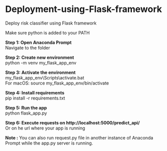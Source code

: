 # Deployment-using-Flask-framework

Deploy risk classifier using Flask framework

Make sure python is added to your PATH</b>

<b>Step 1: Open Anaconda Prompt<br></b>
Navigate to the folder

<b>Step 2: Create new environment<br></b>
python -m venv my_flask_app_env

<b>Step 3: Activate the environment<br></b>
my_flask_app_env\Scripts\activate.bat<br>
For macOS: source my_flask_app_env/bin/activate

<b>Step 4: Install requirements<br></b>
pip install -r requirements.txt

<b>Step 5: Run the app<br></b>
python flask_app.py

<b>Step 6: Execute requests on http://localhost:5000/predict_api/<br></b>
Or on he url where your app is running

<b>Note :</b> You can also run request.py file in another instance of Anaconda Prompt while the app.py server is running.

